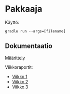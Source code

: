 # Pakkaaja

Käyttö:
```
gradle run --args=[filename]
```

## Dokumentaatio
[Määrittely](https://github.com/kotommi/pakkaaja/blob/master/docs/M%C3%A4%C3%A4rittely.md)


Viikkoraportit:
*  [Viikko 1](https://github.com/kotommi/pakkaaja/blob/master/docs/viikkoraportit/viikko1.md)
*  [Viikko 2](https://github.com/kotommi/pakkaaja/blob/master/docs/viikkoraportit/viikko2.md)
*  [Viikko 3](https://github.com/kotommi/pakkaaja/blob/master/docs/viikkoraportit/viikko3.md)
